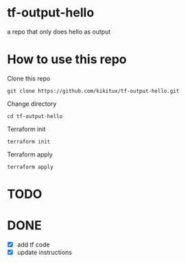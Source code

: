 # tf-output-hello
a repo that only does hello as output

# How to use this repo

Clone this repo
```
git clone https://github.com/kikitux/tf-output-hello.git
```

Change directory
```
cd tf-output-hello
```

Terraform init
```
terraform init
```

Terraform apply
```
terraform apply
```

# TODO

# DONE
- [x] add tf code
- [x] update instructions
